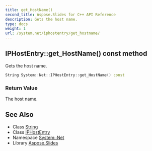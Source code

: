 ```yaml
---
title: get_HostName()
second_title: Aspose.Slides for C++ API Reference
description: Gets the host name.
type: docs
weight: 1
url: /system.net/iphostentry/get_hostname/
---
```

## IPHostEntry::get_HostName() const method


Gets the host name.

```cpp
String System::Net::IPHostEntry::get_HostName() const
```


### Return Value

The host name.

## See Also

* Class [String](../../../system/string/)
* Class [IPHostEntry](../)
* Namespace [System::Net](../../)
* Library [Aspose.Slides](../../../)